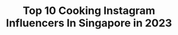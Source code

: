---
title: Top 10 Cooking Instagram Influencers In Singapore in 2023
description: >-
  Find top cooking Instagram influencers in Singapore in 2023. Most popular hashtags: #singapore #foodstagram #cooking #dinner.
platform: Instagram
hits: 18
text_top: Analyze the most popular Instagram accounts on inBeat.
text_bottom: inBeat has 18 Instagram influencers like this in Singapore for you to contact.
profiles:
  - username: "jjkatherine"
    fullname: >-
      Katherine Tan
    bio: >-
      🐳陈秋玲 🍁J.J. 🇹🇭TH | SG🇸🇬 🍳Homecook | Homecafe 🥬IG : jjkatherine | kt.juju 🥪#eatwithjjkatherine 🥘#cookingwithjjkatherine 🧁#homecafewithjjkatherine
    location: "Singapore"
    followers: 41361
    engagement: 227
    commentsToLikes: 0.124447
    id: ck5zkb3dwj5f40i14v96ewal9
    verified: false
    hashtags: "#foodblogger, #cookingathome, #healthyliving, #cookingwithjjkatherine"
  - username: "neeskitchen"
    fullname: >-
      Neeru Srikanth | Neeskitchen
    bio: >-
      I ❤️ Mylapore 🇮🇳 & Singapore 🇸🇬 DM for booking my 🍱Online Cooking Class - All Timezones available 🎥Youtuber【70k+】 Collab 📧 neerukitchen@gmail.com
    location: "Singapore"
    followers: 41680
    engagement: 157
    commentsToLikes: 0.051150
    id: ck8t7mvudhde10j78jrijnmwt
    verified: false
    hashtags: "#foodstagram, #dinner, #tambram, #chutney"
  - username: "fmk0816"
    fullname: >-
      fumiko@
    bio: >-
      Tokyo🇯🇵 ✈︎ Singapore🇸🇬(2017.10~) 　𝔸𝕡𝕡𝕝𝕒𝕦𝕤𝕖 ✻ FSPJ認定サロン・初級ディプロマ発行校 ✻フィンガーフードコーディネーター ✻ mom of 2 kids ✻ ex crew
    location: "Singapore"
    followers: 4891
    engagement: 1168
    commentsToLikes: 0.054262
    id: ckf5lnzhfq93h0j23ml3l389g
    verified: false
    hashtags: "#foodpic, #foodie, #singapore, #foodporn"
  - username: "sugar73"
    fullname: >-
      ELAINE🦄 Sugar73® // SG Mummy
    bio: >-
      🦄𝒯𝒽𝒶𝓉 𝒫𝓊𝓇𝓅𝓁𝑒 𝐻𝒶𝒾𝓇 𝑀🍬𝓂 ✨ 👦🏻 𝐸𝓁𝓇🍑𝓎 & 👶🏻 𝐸𝓁𝓇𝒾𝒸 ❤️ 🥂𝐵𝓊𝒷𝒷𝓁𝓎 / 𝑀𝒶𝓀𝑒𝓊𝓅 / 𝒮𝓀𝒾𝓃𝒸𝒶𝓇𝑒 / 𝐹❀🍩𝒹 🍕 ✨𝐿𝑒𝒶𝓋𝒾𝓃𝑔 𝒶𝒷𝒾𝓉 ❤𝒻 𝓈𝓅𝒶𝓇𝓀𝓁𝑒 ✨ 𝑒𝓋𝑒𝓇𝓎𝓌𝒽𝑒𝓇𝑒
    location: "Singapore"
    followers: 18108
    engagement: 180
    commentsToLikes: 0.302891
    id: ck5hivwhffk4c0i11ezduhnrk
    verified: false
    hashtags: "#easymeal, #homecooked, #mummycooking, #momlyfe"
  - username: "aiyoyochenliping"
    fullname: >-
      陳莉萍 Chen Liping
    bio: >-
      Actor "The Wind Beneath My Wings"
    location: "Singapore"
    followers: 56260
    engagement: 295
    commentsToLikes: 0.041314
    id: ck13d6jw43xah0i19ztti8u4l
    verified: true
    hashtags: "#hosehbo2, #sgunited, #stayhomeforsg, #blessed"
  - username: "benyeo23"
    fullname: >-
      Ben Yeo Official
    bio: >-
      Actor , TV Host, Author, father of 2, founder of PLAY Kitchen. 只要有'安乐'，一切都是值得的。 FB www.facebook.com/benyeo23 https://www.mewatch.sg/en/kids
    location: "Singapore"
    followers: 80878
    engagement: 157
    commentsToLikes: 0.053999
    id: ck6tjmust30uv0j71u8f80pfs
    verified: true
    hashtags: "#playkitchenbenyeo, #foodporn, #strongertogether, #stayhomeforsg"
  - username: "thechillmom"
    fullname: >-
      Online Biz Expert Michelle Hon
    bio: >-
      Helping moms build profitable business at @momboss.academy Mama of 4 businesses + 3 kids Seen on CNA, Lifetime Asia FREE resources for #BestMomLife👇🏻
    location: "Singapore"
    followers: 80869
    engagement: 78
    commentsToLikes: 0.084668
    id: ck0vyrowj5gvb0i19bavd39ec
    verified: false
    hashtags: "#momboss, #sgkids, #sgfamily, #thegansiblings"
  - username: "serenetan.sg"
    fullname: >-
      Serene Tan | Singapore Foodie
    bio: >-
      🇸🇬 Live in sunny Singapore 😄 Follow for delicious eats in SG 📷 All photos taken by me 😽 Shopee.sg Ambassador
    location: "Singapore"
    followers: 3806
    engagement: 1217
    commentsToLikes: 0.042524
    id: ckaorguprn5kz0i78t66wldbv
    verified: false
    hashtags: "#eatgoodfood, #foodieforlife, #wantonmee, #sghawkerfood"
  - username: "cravings4vegan"
    fullname: >-
      Nisha🙏 Recipe Developer🥙🥗
    bio: >-
      Creating varities in #vegan #vegetarian food #Recipecurator #organicfood Singapore 🇸🇬 #detoxwithnish #rainbowrecipesbynish DM/email for collab
    location: "Singapore"
    followers: 10459
    engagement: 663
    commentsToLikes: 0.513091
    id: ck134qfltxp6r0i19bk4o1m7h
    verified: false
    hashtags: "#navratri, #newparents, #glutenfreerecipes, #singaporehomecooks"
  - username: "thatmomoffour"
    fullname: >-
      Dawn Sim
    bio: >-
      @lululemonsg ambassador @sport_singapore ambassador Co-founder @trium.fitness 📧: thatmomoffour.work@gmail.com Virtual Fitness classes:
    location: "Singapore"
    followers: 43865
    engagement: 149
    commentsToLikes: 0.017815
    id: ck5qd6i52u1v70i11vuu501jc
    verified: false
    hashtags: "#sgkids, #homeworkouts, #sgmom, #virtualclass"
---